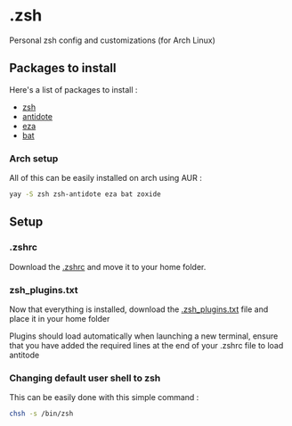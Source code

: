 # .zsh
Personal zsh config and customizations (for Arch Linux)

## Packages to install
Here's a list of packages to install :
- [zsh](https://github.com/zsh-users/zsh)
- [antidote](https://github.com/mattmc3/antidote)
- [eza](https://github.com/eza-community/eza/tree/main)
- [bat](https://github.com/sharkdp/bat)

### Arch setup
All of this can be easily installed on arch using AUR :
```sh
yay -S zsh zsh-antidote eza bat zoxide
```

## Setup
### .zshrc
Download the [.zshrc](./.zshrc) and move it to your home folder.

### zsh_plugins.txt
Now that everything is installed, download the [.zsh_plugins.txt](./zsh_plugins.txt) file and place it in your home folder

Plugins should load automatically when launching a new terminal, ensure that you have added the required lines at the end of your .zshrc file to load antitode

### Changing default user shell to zsh
This can be easily done with this simple command :
```sh
chsh -s /bin/zsh
```
